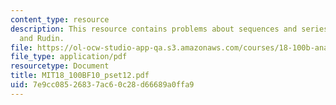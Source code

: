 ```yaml
---
content_type: resource
description: This resource contains problems about sequences and series of functions
  and Rudin.
file: https://ol-ocw-studio-app-qa.s3.amazonaws.com/courses/18-100b-analysis-i-fall-2010/7e9cc08526837ac60c28d66689a0ffa9_MIT18_100BF10_pset12.pdf
file_type: application/pdf
resourcetype: Document
title: MIT18_100BF10_pset12.pdf
uid: 7e9cc085-2683-7ac6-0c28-d66689a0ffa9
---
```

